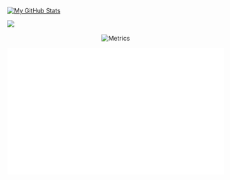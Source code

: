 [![My GitHub Stats](https://github-readme-stats.vercel.app/api/?username=kelcheone&count_private=true&theme=chartreuse-dark&showicons=true&hide=issues,contribs)]()

<!-- [![Top Langs](https://github-readme-stats.vercel.app/api/top-langs/?username=kelcheone&layout=compact&theme=chartreuse-dark)](https://github.com/kelcheone/github-readme-stats) -->

![](https://visitor-badge.laobi.icu/badge?page_id=kelcheone.kelcheone)

<!-- ![alt text](https://github.com/kelcheone/ReadME/blob/master/generated/overview.svg?raw=true) -->

<div align='center'>

![Metrics](https://metrics.lecoq.io/kelcheone?template=classic&followup=1&lines=1&introduction=1&languages=1&isocalendar=1&achievements=1&gists=1&stars=1&isocalendar.duration=half-year&languages.ignored=html%2C%20css&languages.limit=8&languages.sections=most-used&languages.colors=github&languages.details=percentage&languages.threshold=10%25&languages.indepth=true&languages.categories=markup%2C%20programming&languages.recent.categories=markup%2C%20programming&languages.recent.load=300&languages.recent.days=14&introduction.title=true&stars.limit=4&followup.sections=repositories&achievements.threshold=C&achievements.secrets=true&achievements.display=detailed&achievements.limit=10&config.timezone=Africa%2FNairobi)

![alt text](https://github.com/kelcheone/ReadME/blob/master/generated/languages.svg?raw=true)

</div>

<!---
kelcheone/kelcheone is a ✨ special ✨ repository because its `README.md` (this file) appears on your GitHub profile.
You can click the Preview link to take a look at your changes.
--->
